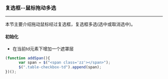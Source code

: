 ### 复选框--鼠标拖动多选
***
本节主要介绍拖动鼠标经过复选框，复选框多选(选中或取消选中)。
#### 初始化
* 在当前td元素下增加一个遮罩层
```js
(function addSpan(){
      var span = $("<span class='zz'></span>");
      $(".table-checkbox-td").append(span);
})();
```


